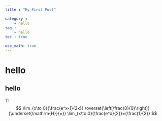 ```yaml
---
title : "My First Post"

category :
    - hello
tag : 
    - hello
toc : true

use_math: true
---
```

# hello

## hello
11
$$
\lim_{x\to 0}{\frac{e^x-1}{2x}}
\overset{\left[\frac{0}{0}\right]}{\underset{\mathrm{H}}{=}}
\lim_{x\to 0}{\frac{e^x}{2}}={\frac{1}{2}}
$$